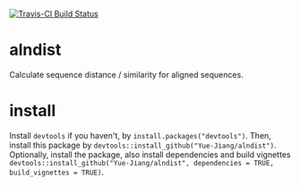 [![Travis-CI Build Status](https://travis-ci.org/Yue-Jiang/alndist.svg?branch=master)](https://travis-ci.org/Yue-Jiang/alndist)

# alndist
Calculate sequence distance / similarity for aligned sequences.

# install
Install `devtools` if you haven't, by `install.packages("devtools")`.
Then, install this package by `devtools::install_github("Yue-Jiang/alndist")`.
Optionally, install the package, also install dependencies and build vignettes `devtools::install_github("Yue-Jiang/alndist", dependencies = TRUE, build_vignettes = TRUE)`.

